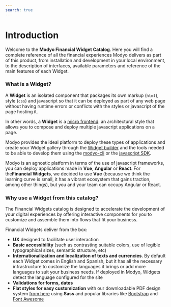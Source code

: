 ```yaml
---
search: true
---
```


# Introduction

Welcome to the **Modyo Financial Widget Catalog**. Here you will find a complete reference of all the financial experiences Modyo delivers as part of this product, from installation and development in your local environment, to the description of interfaces, available parameters and reference of the main features of each Widget.


### What is a Widget?

A **Widget** is an isolated component that packages its own markup (`html`), style (`css`) and javascript so that it can be deployed as part of any web page without having runtime errors or conflicts with the styles or javascript of the page hosting it.

In other words, a **Widget** is a [micro frontend](https://martinfowler.com/articles/micro-frontends.html): an architectural style that allows you to compose and deploy multiple javascript applications on a page.

Modyo provides the ideal platform to deploy these types of applications and create your Widget gallery through the [Widget builder](https://develop.docs.modyo.com/platform/channels/Widgets.html) and the tools needed to be able to develop them using the [modyo-cli](https://www.npmjs.com/package/@modyo/cli) or the [javascript SDK]( https://www.npmjs.com/package/@modyo/sdk).

Modyo is an agnostic platform in terms of the use of javascript frameworks, you can deploy applications made in **Vue**, **Angular** or **React**. For the**Financial Widgets**, we decided to use **Vue** (because we think the learning curve is small, it has a vibrant ecosystem that gains traction, among other things), but you and your team can occupy Angular or React.

### Why use a Widget from this catalog?

The Financial Widgets catalog is designed to accelerate the development of your digital experiences by offering interactive components for you to customize and assemble them into flows that fit your business.

Financial Widgets deliver from the box:

- **UX** designed to facilitate user interaction
- **Basic accessibility** (such as contrasting suitable colors, use of legible typographical sizes, semantic structure, etc)
- **Internationalization and localization of texts and currencies**. By default each Widget comes in English and Spanish, but it has all the necessary infrastructure to customize the languages it brings or add more languages to suit your business needs. If deployed in Modyo, Widgets detect the language configured for the site
- **Validations for forms, dates**
- **Flat styles for easy customization** with our downloadable PDF design system [from here](/assets/pdf/Widget_Modyo.pdf) using **Sass** and popular libraries like [Bootstrap](https://getbootstrap.com/) and [Font Awesome](https://github.com/FortAwesome/vue-fontawesome#using-brand-icons)


